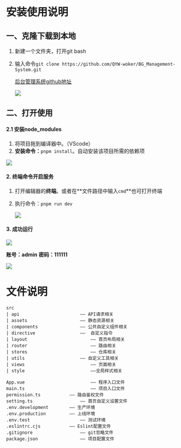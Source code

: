 



# 安装使用说明

## 一、克隆下载到本地

1. 新建一个文件夹，打开git bash

2. 输入命令`git clone https://github.com/QYW-woker/BG_Management-System.git`

   [后台管理系统github地址](https://github.com/QYW-woker/BG_Management-System.git)

   ![](%E4%B8%AD%E6%96%87%E5%AE%89%E8%A3%85%E4%BD%BF%E7%94%A8%E8%AF%B4%E6%98%8E.assets/%E5%85%8B%E9%9A%86%E5%9C%B0%E5%9D%80%E6%AD%A5%E9%AA%A4.png)

## 二、打开使用

#### 2.1 安装node_modules

1. 将项目拖到编译器中。（VScode）
2. **安装命令：**`pnpm install`。自动安装该项目所需的依赖项

![](%E4%B8%AD%E6%96%87%E5%AE%89%E8%A3%85%E4%BD%BF%E7%94%A8%E8%AF%B4%E6%98%8E.assets/%E5%AE%89%E8%A3%85node_modules.png)

#### 2. 终端命令开启服务

1. 打开编辑器的**终端**。或者在**文件路径中输入`cmd`**也可打开终端

2. 执行命令：`pnpm run dev`

   ![](%E4%B8%AD%E6%96%87%E5%AE%89%E8%A3%85%E4%BD%BF%E7%94%A8%E8%AF%B4%E6%98%8E.assets/%E8%BF%90%E8%A1%8C%E5%91%BD%E4%BB%A4.png)

#### 3. 成功运行

![](%E4%B8%AD%E6%96%87%E5%AE%89%E8%A3%85%E4%BD%BF%E7%94%A8%E8%AF%B4%E6%98%8E.assets/%E7%99%BB%E5%BD%95%E9%A1%B5.png)

**账号：admin**                             **密码：111111**

![](%E4%B8%AD%E6%96%87%E5%AE%89%E8%A3%85%E4%BD%BF%E7%94%A8%E8%AF%B4%E6%98%8E.assets/%E9%A6%96%E9%A1%B5.png)



# 文件说明



```
src
| api      					—— API请求相关
| assets   					—— 静态资源相关
| components 				—— 公共自定义组件相关
| directive 				——  自定义指令
| layout 						—— 首页布局相关
| router 						—— 路由相关
| stores 						—— 仓库相关
| utils				  		—— 自定义工具相关
| views 						—— 页面相关
| style 						——全局样式相关

App.vue 						—— 程序入口文件
main.ts 						—— 项目入口文件
permission.ts 			—— 路由鉴权文件
setting.ts 					—— 首页自定义设置文件
.env.development 		—— 生产环境
.env.production 		—— 上线环境
.env.test 					—— 测试环境
.eslintrc.cjs 			—— Eslint配置文件
.gitignore 					—— git忽略文件
package.json 				—— 项目配置文件

```

